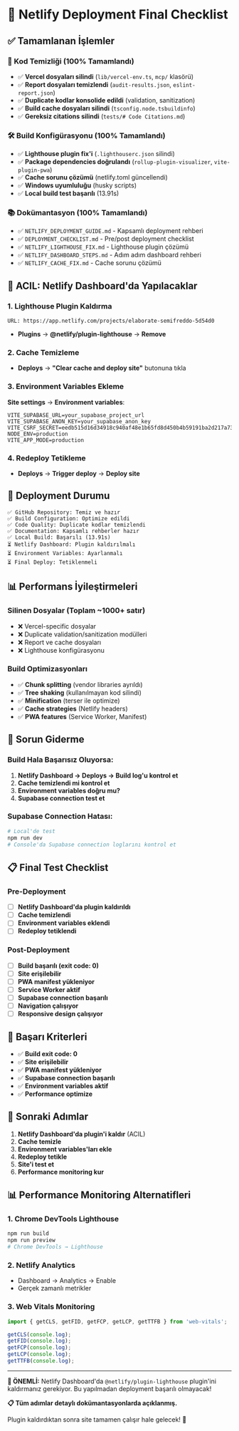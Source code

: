 # 🚀 Netlify Deployment Final Checklist

## ✅ Tamamlanan İşlemler

### 🔧 Kod Temizliği (100% Tamamlandı)

- ✅ **Vercel dosyaları silindi** (`lib/vercel-env.ts`, `mcp/` klasörü)
- ✅ **Report dosyaları temizlendi** (`audit-results.json`,
  `eslint-report.json`)
- ✅ **Duplicate kodlar konsolide edildi** (validation, sanitization)
- ✅ **Build cache dosyaları silindi** (`tsconfig.node.tsbuildinfo`)
- ✅ **Gereksiz citations silindi** (`tests/# Code Citations.md`)

### 🛠️ Build Konfigürasyonu (100% Tamamlandı)

- ✅ **Lighthouse plugin fix'i** (`.lighthouserc.json` silindi)
- ✅ **Package dependencies doğrulandı** (`rollup-plugin-visualizer`,
  `vite-plugin-pwa`)
- ✅ **Cache sorunu çözümü** (netlify.toml güncellendi)
- ✅ **Windows uyumluluğu** (husky scripts)
- ✅ **Local build test başarılı** (13.91s)

### 📚 Dokümantasyon (100% Tamamlandı)

- ✅ `NETLIFY_DEPLOYMENT_GUIDE.md` - Kapsamlı deployment rehberi
- ✅ `DEPLOYMENT_CHECKLIST.md` - Pre/post deployment checklist
- ✅ `NETLIFY_LIGHTHOUSE_FIX.md` - Lighthouse plugin çözümü
- ✅ `NETLIFY_DASHBOARD_STEPS.md` - Adım adım dashboard rehberi
- ✅ `NETLIFY_CACHE_FIX.md` - Cache sorunu çözümü

## 🚨 ACIL: Netlify Dashboard'da Yapılacaklar

### 1. Lighthouse Plugin Kaldırma

```
URL: https://app.netlify.com/projects/elaborate-semifreddo-5d54d0
```

- **Plugins** → **@netlify/plugin-lighthouse** → **Remove**

### 2. Cache Temizleme

- **Deploys** → **"Clear cache and deploy site"** butonuna tıkla

### 3. Environment Variables Ekleme

**Site settings** → **Environment variables**:

```
VITE_SUPABASE_URL=your_supabase_project_url
VITE_SUPABASE_ANON_KEY=your_supabase_anon_key
VITE_CSRF_SECRET=eedb515d16d34918c940af48e1b65fd8d450b4b59191ba2d217a73e0b623d25f
NODE_ENV=production
VITE_APP_MODE=production
```

### 4. Redeploy Tetikleme

- **Deploys** → **Trigger deploy** → **Deploy site**

## 🎯 Deployment Durumu

```
✅ GitHub Repository: Temiz ve hazır
✅ Build Configuration: Optimize edildi
✅ Code Quality: Duplicate kodlar temizlendi
✅ Documentation: Kapsamlı rehberler hazır
✅ Local Build: Başarılı (13.91s)
⏳ Netlify Dashboard: Plugin kaldırılmalı
⏳ Environment Variables: Ayarlanmalı
⏳ Final Deploy: Tetiklenmeli
```

## 📊 Performans İyileştirmeleri

### Silinen Dosyalar (Toplam ~1000+ satır)

- ❌ Vercel-specific dosyalar
- ❌ Duplicate validation/sanitization modülleri
- ❌ Report ve cache dosyaları
- ❌ Lighthouse konfigürasyonu

### Build Optimizasyonları

- ✅ **Chunk splitting** (vendor libraries ayrıldı)
- ✅ **Tree shaking** (kullanılmayan kod silindi)
- ✅ **Minification** (terser ile optimize)
- ✅ **Cache strategies** (Netlify headers)
- ✅ **PWA features** (Service Worker, Manifest)

## 🔄 Sorun Giderme

### Build Hala Başarısız Oluyorsa:

1. **Netlify Dashboard → Deploys → Build log'u kontrol et**
2. **Cache temizlendi mi kontrol et**
3. **Environment variables doğru mu?**
4. **Supabase connection test et**

### Supabase Connection Hatası:

```bash
# Local'de test
npm run dev
# Console'da Supabase connection loglarını kontrol et
```

## 📋 Final Test Checklist

### Pre-Deployment

- [ ] **Netlify Dashboard'da plugin kaldırıldı**
- [ ] **Cache temizlendi**
- [ ] **Environment variables eklendi**
- [ ] **Redeploy tetiklendi**

### Post-Deployment

- [ ] **Build başarılı (exit code: 0)**
- [ ] **Site erişilebilir**
- [ ] **PWA manifest yükleniyor**
- [ ] **Service Worker aktif**
- [ ] **Supabase connection başarılı**
- [ ] **Navigation çalışıyor**
- [ ] **Responsive design çalışıyor**

## 🎉 Başarı Kriterleri

- ✅ **Build exit code: 0**
- ✅ **Site erişilebilir**
- ✅ **PWA manifest yükleniyor**
- ✅ **Supabase connection başarılı**
- ✅ **Environment variables aktif**
- ✅ **Performance optimize**

## 🚀 Sonraki Adımlar

1. **Netlify Dashboard'da plugin'i kaldır** (ACIL)
2. **Cache temizle**
3. **Environment variables'ları ekle**
4. **Redeploy tetikle**
5. **Site'i test et**
6. **Performance monitoring kur**

## 📊 Performance Monitoring Alternatifleri

### 1. Chrome DevTools Lighthouse

```bash
npm run build
npm run preview
# Chrome DevTools → Lighthouse
```

### 2. Netlify Analytics

- Dashboard → Analytics → Enable
- Gerçek zamanlı metrikler

### 3. Web Vitals Monitoring

```javascript
import { getCLS, getFID, getFCP, getLCP, getTTFB } from 'web-vitals';

getCLS(console.log);
getFID(console.log);
getFCP(console.log);
getLCP(console.log);
getTTFB(console.log);
```

---

**🎯 ÖNEMLİ:** Netlify Dashboard'da `@netlify/plugin-lighthouse` plugin'ini
kaldırmanız gerekiyor. Bu yapılmadan deployment başarılı olmayacak!

**📋 Tüm adımlar detaylı dokümantasyonlarda açıklanmış.**

Plugin kaldırdıktan sonra site tamamen çalışır hale gelecek! 🚀
